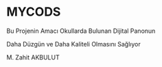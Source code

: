 # MYCODS 

Bu Projenin Amacı Okullarda Bulunan Dijital Panonun 

Daha Düzgün ve Daha Kaliteli Olmasını Sağlıyor

M. Zahit AKBULUT
